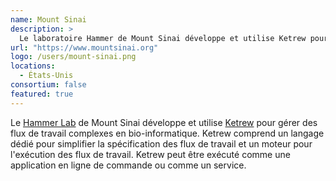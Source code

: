 ```yaml
---
name: Mount Sinai
description: >
  Le laboratoire Hammer de Mount Sinai développe et utilise Ketrew pour gérer des flux de travail complexes en bio-informatique
url: "https://www.mountsinai.org"
logo: /users/mount-sinai.png
locations:
  - États-Unis
consortium: false
featured: true
---
```


Le [Hammer Lab]("https://www.hammerlab.org") de Mount Sinai développe et utilise [Ketrew]("https://github.com/hammerlab/ketrew") pour gérer des flux de travail complexes en bio-informatique. Ketrew comprend un langage dédié pour simplifier la spécification des flux de travail et un moteur pour l'exécution des flux de travail. Ketrew peut être exécuté comme une application en ligne de commande ou comme un service.
